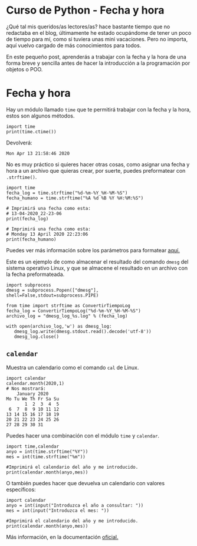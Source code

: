# Curso de Python - Fecha y hora

¿Qué tal mis queridos/as lectores/as? hace bastante tiempo que no redactaba en el blog, últimamente he estado ocupándome de tener un poco de tiempo para mí, como si tuviera unas mini vacaciones. Pero no importa, aquí vuelvo cargado de más conocimientos para todos.

En este pequeño post, aprenderás a trabajar con la fecha y la hora de una forma breve y sencilla antes de hacer la introducción a la programación por objetos o POO.

# Fecha y hora
Hay un módulo llamado `time` que te permitirá trabajar con la fecha y la hora, estos son algunos métodos.
```
import time
print(time.ctime())
```
Devolverá:
```
Mon Apr 13 21:58:46 2020
```
No es muy práctico si quieres hacer otras cosas, como asignar una fecha y hora a un archivo que quieras crear, por suerte, puedes preformatear con `.strftime()`.
```
import time
fecha_log = time.strftime("%d-%m-%Y_%H-%M-%S")
fecha_humano = time.strftime("%A %d %B %Y %H:%M:%S")

# Imprimirá una fecha como esta:
# 13-04-2020_22-23-06    
print(fecha_log)

# Imprimirá una fecha como esta:
# Monday 13 April 2020 22:23:06
print(fecha_humano)
```
Puedes ver más información sobre los parámetros para formatear <a href="https://docs.python.org/3/library/time.html#time.strftime" target="blank">aquí.</a>

Este es un ejemplo de como almacenar el resultado del comando `dmesg` del sistema operativo Linux, y que se almacene el resultado en un archivo con la fecha preformateada.
```
import subprocess
dmesg = subprocess.Popen(["dmesg"], shell=False,stdout=subprocess.PIPE)

from time import strftime as ConvertirTiempoLog
fecha_log = ConvertirTiempoLog("%d-%m-%Y_%H-%M-%S")
archivo_log = "dmesg_log_%s.log" % (fecha_log)

with open(archivo_log,'w') as dmesg_log:
   dmesg_log.write(dmesg.stdout.read().decode('utf-8'))
   dmesg_log.close()
```

## `calendar`
Muestra un calendario como el comando `cal` de Linux.
```
import calendar
calendar.month(2020,1)
# Nos mostrará:
    January 2020
Mo Tu We Th Fr Sa Su
       1  2  3  4  5
 6  7  8  9 10 11 12
13 14 15 16 17 18 19
20 21 22 23 24 25 26
27 28 29 30 31
```
Puedes hacer una combinación con el módulo `time` y `calendar`.
```
import time,calendar
anyo = int(time.strftime("%Y"))
mes = int(time.strftime("%m"))

#Imprimirá el calendario del año y me introducido.
print(calendar.month(anyo,mes))
```
O también puedes hacer que devuelva un calendario con valores específicos:
```
import calendar
anyo = int(input("Introduzca el año a consultar: "))
mes = int(input("Introduzca el mes: "))

#Imprimirá el calendario del año y me introducido.
print(calendar.month(anyo,mes))
```
Más información, en la documentación <a href="https://docs.python.org/3/library/calendar.html" target="blank">oficial.</a>